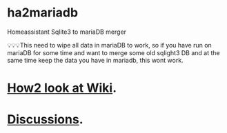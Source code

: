# ha2mariadb

Homeassistant Sqlite3 to mariaDB merger

💡💡💡This need to wipe all data in mariaDB to work, so if you have run on mariaDB for some time and want to merge some old sqlight3 DB and at the same time keep the data you have in mariadb, this wont work.


# [How2 look at Wiki](https://github.com/JacobsenKim/ha2mariadb/wiki).

# [Discussions](https://github.com/JacobsenKim/ha2mariadb/discussions).
